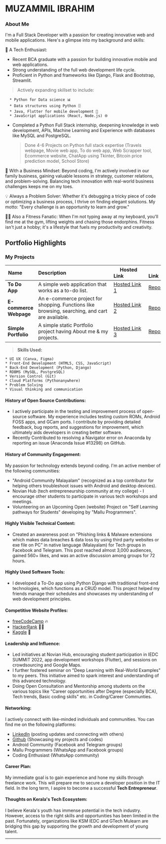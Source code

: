 # MUZAMMIL IBRAHIM

### About Me
I'm a Full Stack Developer with a passion for creating innovative web and mobile applications. Here's a glimpse into my background and skills:

🌟 A Tech Enthusiast:
- Recent BCA graduate with a passion for building innovative mobile and web applications.
- Strong understanding of the full web development life cycle.
- Proficient in Python and frameworks like Django, Flask and Bootstrap, Streamlit.
>Actively expanding skillset to include:
```
  * Python for Data science 📊
  * Data structures using Python 🗄️
  * Java, Flutter for mobile development 📲
  * JavaScript applications (React, Node.js) 🌐
```
- Completed a Python Full Stack internship, deepening knowledge in web development, APIs, Machine Learning and Experience with databases like MySQL and PostgreSQL.
  > Done 4-6 Projects on Python full stack expertise (Travels webpage, Movie web app, To do web app, Web Scrapper tool, Ecommerce website, ChatApp using Tkinter, Bitcoin price prediction model, School Store)

🏢 With a Business Mindset: Beyond coding, I'm actively involved in our family business, gaining valuable lessons in strategy, customer relations, and problem-solving. Balancing tech innovation with real-world business challenges keeps me on my toes.

💡 Always a Problem Solver: Whether it's debugging a tricky piece of code or optimizing a business process, I thrive on finding elegant solutions. My motto: "Every challenge is an opportunity to learn and grow."

🏋️‍♂️ Also a Fitness Fanatic: When I'm not typing away at my keyboard, you'll find me at the gym, lifting weights and chasing those endorphins. Fitness isn't just a hobby; it's a lifestyle that fuels my productivity and creativity.



## Portfolio Highlights

### My Projects

| Name        | Description                                | Hosted Link               | Repo Link                           |
|---------------------|---------------------------------------------------------------------------|------------------------------------------|----------------------------------------------------------------|
| **To Do App** | A simple web application that works as a to-do list. | [Hosted Link 1](http://muzammil13todoapp.pythonanywhere.com/)  | [Repo Link 1](https://github.com/muzammil-13/MidjangoRepo/tree/master/todoProject)       |
| **E-commerce Webpage** | An e-commerce project for shopping. Functions like browsing, searching, and cart are available.  | [Hosted Link 2](https://muzammil13sfproj.pythonanywhere.com/shop/)  | [Repo Link 2](https://github.com/muzammil-13/MidjangoRepo/tree/master/storefront_project)       |
| **Simple Portfolio** | A simple static Portfolio project having About me & my projects. | [Hosted Link 3](https://muzammil-13.github.io/)  | [Repo Link 3](https://github.com/muzammil-13/muzammil-13.github.io)       |

>**Skills Used:**
```
* UI UX (Canva, Figma)
* Front-End Development (HTML5, CSS, JavaScript)
* Back-End Development (Python, Django)
* RDBMS (MySQL, PostgreSQL)
* Version Control (Git)
* Cloud Platforms (Pythonanywhere)
* Problem Solving
* Visual thinking and communication
```

#### History of Open Source Contributions:

- I actively participate in the testing and improvement process of open-source software. My experience includes testing custom ROMs, Android FOSS apps, and GCam ports. I contribute by providing detailed feedback, bug reports, and suggestions for improvement, which ultimately aids developers in creating better software.
- Recently Contributed to resolving a Navigator error on Anaconda by reporting an issue (Anaconda Issue #13298) on GitHub.

#### History of Community Engagement:

My passion for technology extends beyond coding. I'm an active member of the following communities:

- "Android Community Malayalam" (recognized as a top contributor for helping others troubleshoot issues with Android and desktop devices).
- Novian Hub (tech entrepreneurship community at my college) - I encourage other students to participate in various tech workshops and meetings.
- Volunteering on an Upcoming Open (website) Project on "Self Learning pathways for Students" developing by "Mallu Programmers".

#### Highly Visible Technical Content:

- Created an awareness post on "Phishing links & Malware extensions which makes data breaches & data loss by using third party websites or exe file on PC" in native language (Malayalam) for Tech groups in Facebook and Telegram. This post reached almost 3,000 audiences, gained 560+ likes, and was an active discussion among groups for 72 hours.

#### Highly Used Software Tools:

- I developed a To-Do app using Python Django with traditional front-end technologies, which functions as a CRUD model. This project helped my friends manage their schedules and showcases my understanding of web development principles.

#### Competitive Website Profiles:
- [freeCodeCamp](https://www.freecodecamp.org/_mzml13) 🔥
- [HackerRank](https://www.hackerrank.com/profile/muzammilibrahim3) 👩‍💻
- [Kaggle](https://www.kaggle.com/muzammilibrahimpm) 🔬

#### Leadership and Influence:

- Led initiatives at Novian Hub, encouraging student participation in IEDC SUMMIT 2022, app development workshops (Flutter), and sessions on crowdsourcing and Google Maps.
- I further fostered seminar on "Deep Learning with Real-World Examples" to my peers. This initiative aimed to spark interest and understanding of this advanced technology.
-  Doing Open Consultation and Mentorship among students on the various topics like "Career opportunities after Degree (especially BCA), Tech trends, Basic coding skills" etc. in Coding/Career Communties.

#### Networking:

I actively connect with like-minded individuals and communities. You can find me on the following platforms:
- [LinkedIn](https://www.linkedin.com/in/muzammil-ibrahim-pm) (posting updates and connecting with others)
- [Github](https://github.com/muzammil-13) (Showcasing my projects and codes)
- Android Community (Facebook and Telegram groups)
- Mallu Programmers (WhatsApp and Facebook groups)
- Coding Enthusiast (WhatsApp community)

#### Career Plan:

My immediate goal is to gain experience and hone my skills through freelance work. This will prepare me to secure a developer position in the IT field.  In the long term, I aspire to become a successful **Tech Entrepreneur**.

#### Thoughts on Kerala's Tech Ecosystem:

I believe Kerala's youth has immense potential in the tech industry. However, access to the right skills and opportunities has been limited in the past. Fortunately, organizations like KSM IEDC and GTech Mulearn are bridging this gap by supporting the growth and development of young talent.

---

